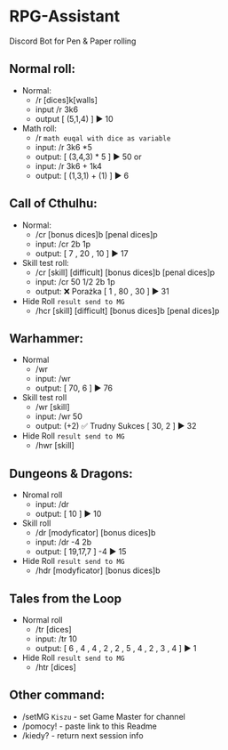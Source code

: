 # RPG-Assistant
Discord Bot for Pen &amp; Paper rolling

Normal roll: 
  -
  - Normal: 
    - /r [dices]k[walls]
    - input  /r 3k6
    - output [ (5,1,4) ]   :arrow_forward:   10
  - Math roll:
    - /r `math euqal with dice as variable`
    - input: /r 3k6 *5
    - output: [ (3,4,3) * 5 ]   :arrow_forward:   50
    or
    - input: /r 3k6 + 1k4
    - output: [ (1,3,1) + (1) ]   :arrow_forward:   6

Call of Cthulhu:
  -
  - Normal:
    - /cr [bonus dices]b [penal dices]p
    - input: /cr 2b 1p 
    - output: [ 7 , 20 , 10 ]   :arrow_forward:   17 
  - Skill test roll:
    - /cr [skill] [difficult] [bonus dices]b [penal dices]p
    - input: /cr 50 1/2 2b 1p
    - output: :x: Porażka    [ 1 , 80 , 30 ]   :arrow_forward:   31
  - Hide Roll `result send to MG`
    - /hcr [skill] [difficult] [bonus dices]b [penal dices]p
     
Warhammer:
  - 
  - Normal
    - /wr
    - input: /wr
    - output: [ 70, 6 ]   :arrow_forward:   76 
  - Skill test roll
    - /wr [skill]
    - input: /wr 50
    - output:   (+2) :white_check_mark: Trudny Sukces    [ 30, 2 ]   :arrow_forward:   32
  - Hide Roll `result send to MG`
    - /hwr [skill]

Dungeons & Dragons:
-
  - Nromal roll
    - input: /dr
    - output:  [ 10 ]   :arrow_forward:   10
  - Skill roll
    - /dr [modyficator] [bonus dices]b
    - input: /dr -4 2b
    - output: [ 19,17,7 ] -4  :arrow_forward:   15 
  - Hide Roll `result send to MG`
    - /hdr [modyficator] [bonus dices]b

Tales from the Loop
-
  - Normal roll
    - /tr [dices]
    - input: /tr 10
    - output: [ 6 , 4 , 4 , 2 , 2 , 5 , 4 , 2 , 3 , 4 ]  :arrow_forward:   1
  - Hide Roll `result send to MG`
    - /htr [dices]

Other command:
-
  - /setMG `Kiszu` - set Game Master for channel
  - /pomocy! - paste link to this Readme
  - /kiedy? - return next session info
